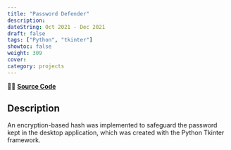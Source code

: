 ```yaml
---
title: "Password Defender"
description: 
dateString: Oct 2021 - Dec 2021
draft: false
tags: ["Python", "tkinter"]
showtoc: false
weight: 309
cover:
category: projects
--- 
```


👩‍💻 [**Source Code**](https://github.com/Password-Defender/Desktop-App)

## Description
An encryption-based hash was implemented to safeguard the password kept in the desktop application, which was created with the Python Tkinter framework.


